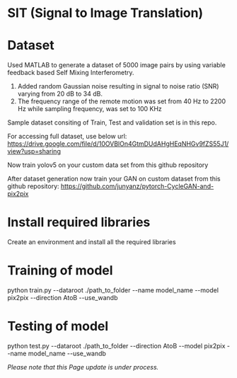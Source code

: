 # SIT (Signal to Image Translation)
# Dataset
Used MATLAB to generate a dataset of 5000 image pairs by using variable feedback based Self Mixing Interferometry. 
 1. Added random Gaussian noise resulting in signal to noise ratio (SNR) varying from 20 dB to 34 dB. 
 2. The frequency range of the remote motion was set from 40 Hz to 2200 Hz while sampling frequency, was set to 100 KHz

Sample dataset consiting of Train, Test and validation set is in this repo.

For accessing full dataset, use below url: 
https://drive.google.com/file/d/10OVBlOn4GtmDUdAHgHEqNHGv9fZS55J1/view?usp=sharing

Now train yolov5 on your custom data set from this github repository

After dataset generation now train your GAN on custom dataset from this github repository:
https://github.com/junyanz/pytorch-CycleGAN-and-pix2pix

# Install required libraries
Create an environment and install all the required libraries

# Training of model
python train.py --dataroot ./path_to_folder --name model_name --model pix2pix --direction AtoB --use_wandb

# Testing of model
python test.py --dataroot ./path_to_folder --direction AtoB --model pix2pix --name model_name --use_wandb


*Please note that this Page update is under process.*
